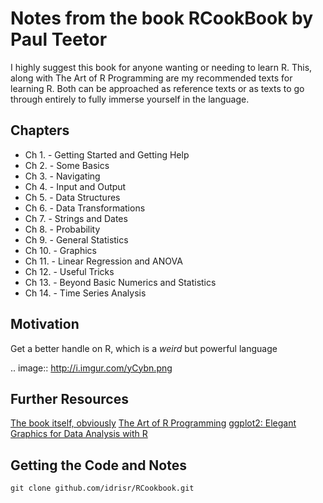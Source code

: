 Notes from the book RCookBook by Paul Teetor
========================================

I highly suggest this book for anyone wanting or needing to learn R. This, along
with The Art of R Programming are my recommended texts for learning R. Both can
be approached as reference texts or as texts to go through entirely to fully
immerse yourself in the language.

Chapters
---------

* Ch 1. - Getting Started and Getting Help
* Ch 2. - Some Basics
* Ch 3. - Navigating
* Ch 4. - Input and Output
* Ch 5. - Data Structures
* Ch 6. - Data Transformations
* Ch 7. - Strings and Dates
* Ch 8. - Probability
* Ch 9. - General Statistics
* Ch 10. - Graphics
* Ch 11. - Linear Regression and ANOVA
* Ch 12. - Useful Tricks
* Ch 13. - Beyond Basic Numerics and Statistics
* Ch 14. - Time Series Analysis

Motivation
------------
Get a better handle on R, which is a *weird* but powerful language

.. image:: http://i.imgur.com/yCybn.png

Further Resources
-------------------
[The book itself,
obviously](http://www.amazon.com/Cookbook-OReilly-Cookbooks-Paul-Teetor/dp/0596809158/ref=sr_1_5?ie=UTF8&qid=1333647379&sr=8-5)
[The Art of R
Programming](http://www.amazon.com/The-Art-Programming-Statistical-Software/dp/1593273843/ref=sr_1_1?s=books&ie=UTF8&qid=1333647426&sr=1-1)
[ggplot2: Elegant Graphics for Data Analysis with R](http://www.amazon.com/ggplot2-Elegant-Graphics-Data-Analysis/dp/0387981403/ref=sr_1_1?ie=UTF8&qid=1333647379&sr=8-1)

Getting the Code and Notes
----------------
    git clone github.com/idrisr/RCookbook.git
